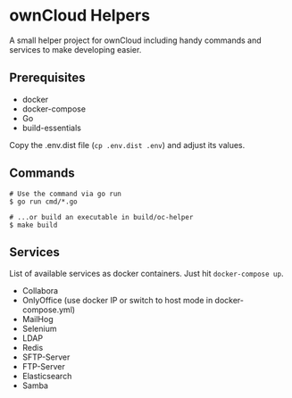 # ownCloud Helpers

A small helper project for ownCloud including handy commands and services to make developing easier.

## Prerequisites

* docker
* docker-compose
* Go
* build-essentials

Copy the .env.dist file (`cp .env.dist .env`) and adjust its values.

## Commands

```
# Use the command via go run
$ go run cmd/*.go

# ...or build an executable in build/oc-helper
$ make build
```

## Services

List of available services as docker containers. Just hit `docker-compose up`.

* Collabora
* OnlyOffice (use docker IP or switch to host mode in docker-compose.yml)
* MailHog
* Selenium
* LDAP
* Redis
* SFTP-Server
* FTP-Server
* Elasticsearch
* Samba
